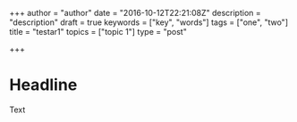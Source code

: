 +++
author = "author"
date = "2016-10-12T22:21:08Z"
description = "description"
draft = true
keywords = ["key", "words"]
tags = ["one", "two"]
title = "testar1"
topics = ["topic 1"]
type = "post"

+++

# Headline

Text
